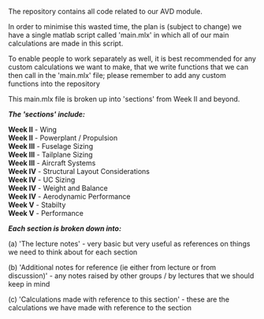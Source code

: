 The repository contains all code related to our AVD module.  
  
In order to minimise this wasted time, the plan is (subject to change) we have a single matlab script called 'main.mlx' in which all of our main calculations are made in this script.  

To enable people to work separately as well, it is best recommended for any custom calculations we want to make, that we write functions that we can then call in the 'main.mlx' file; please remember to add any custom functions into the repository
  
This main.mlx file is broken up into 'sections' from Week II and beyond.  
  
_**The 'sections' include:**_  
  
**Week II** - Wing  
**Week II** - Powerplant / Propulsion  
**Week III** - Fuselage Sizing  
**Week III** - Tailplane Sizing  
**Week III** - Aircraft Systems  
**Week IV** - Structural Layout Considerations  
**Week IV** - UC Sizing  
**Week IV** - Weight and Balance  
**Week IV** - Aerodynamic Performance  
**Week V** - Stabilty  
**Week V** - Performance  

_**Each section is broken down into:**_  

(a) 'The lecture notes' - very basic but very useful as references on things we need to think about for each section  
  
(b) 'Additional notes for reference (ie either from lecture or from discussion)' - any notes raised by other groups / by lectures that we should keep in mind  
  
(c) 'Calculations made with reference to this section' - these are the calculations we have made with reference to the section    

